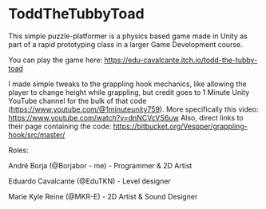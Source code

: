 # ToddTheTubbyToad

This simple puzzle-platformer is a physics based game made in Unity as part of a rapid prototyping class in a larger Game Development course.

You can play the game here: https://edu-cavalcante.itch.io/todd-the-tubby-toad

I made simple tweaks to the grappling hook mechanics, like allowing the player to change height while grappling, but credit goes to 1 Minute Unity YouTube channel for the bulk of that code (https://www.youtube.com/@1minuteunity759).
More specifically this video: https://www.youtube.com/watch?v=dnNCVcVS6uw
Also, direct links to their page containing the code: https://bitbucket.org/Vespper/grappling-hook/src/master/

Roles:

André Borja (@Borjabor - me) - Programmer & 2D Artist

Eduardo Cavalcante (@EduTKN) - Level designer

Marie Kyle Reine (@MKR-E) - 2D Artist & Sound Designer

